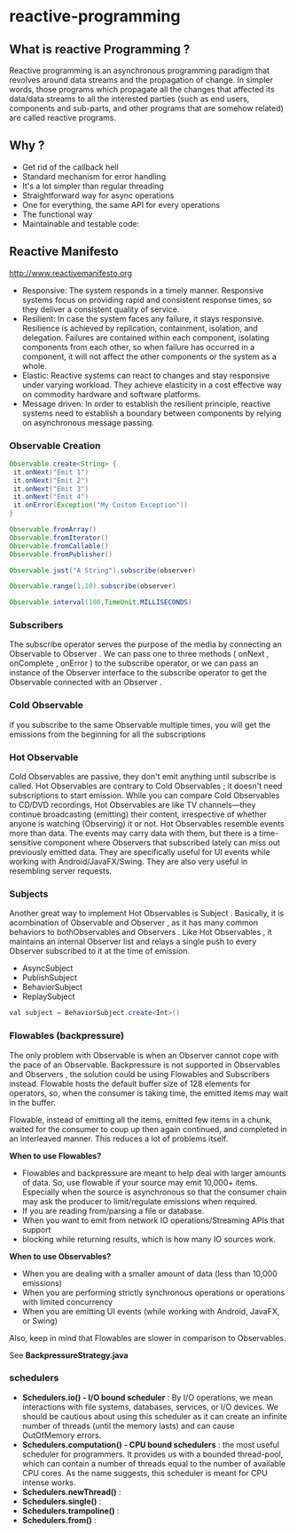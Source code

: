 # reactive-programming

## What is reactive Programming ?

Reactive programming is an asynchronous programming paradigm that revolves around
data streams and the propagation of change. In simpler words, those programs which
propagate all the changes that affected its data/data streams to all the interested parties
(such as end users, components and sub-parts, and other programs that are somehow
related) are called reactive programs.

## Why ?

 + Get rid of the callback hell
 + Standard mechanism for error handling
 + It's a lot simpler than regular threading
 + Straightforward way for async operations
 + One for everything, the same API for every operations
 + The functional way
 + Maintainable and testable code:
 
## Reactive Manifesto 

http://www.reactivemanifesto.org

 + Responsive: The system responds in a timely manner. Responsive systems focus on providing
rapid and consistent response times, so they deliver a consistent quality of
service.
 + Resilient: In case the system faces any failure, it stays responsive. Resilience is achieved by
replication, containment, isolation, and delegation. Failures are contained within
each component, isolating components from each other, so when failure has
occurred in a component, it will not affect the other components or the system as
a whole.
 + Elastic: Reactive systems can react to changes and stay responsive under varying
workload. They achieve elasticity in a cost effective way on commodity hardware
and software platforms.
 + Message driven: In order to establish the resilient principle, reactive systems need to establish a
boundary between components by relying on asynchronous message passing.


### Observable Creation

```java
Observable.create<String> {
 it.onNext("Emit 1")
 it.onNext("Emit 2")
 it.onNext("Emit 3")
 it.onNext("Emit 4")
 it.onError(Exception("My Custom Exception"))
}
```

```java
Observable.fromArray()
Observable.fromIterator()
Observable.fromCallable()
Observable.fromPublisher()
```

```java
Observable.just("A String").subscribe(observer)
```

```java
Observable.range(1,10).subscribe(observer)
```

```java
Observable.interval(100,TimeUnit.MILLISECONDS)
```

### Subscribers

The subscribe operator serves the purpose of the media by connecting an Observable to
Observer . We can pass one to three methods ( onNext , onComplete , onError ) to the
subscribe operator, or we can pass an instance of the Observer interface to the
subscribe operator to get the Observable connected with an Observer .

### Cold Observable

if you subscribe to the same Observable multiple times, you will get the emissions from the beginning for all the
subscriptions

### Hot Observable

Cold Observables are passive, they don't emit anything until subscribe is called. Hot Observables are contrary to Cold Observables ; it doesn't need subscriptions to start emission. While you can compare Cold Observables to CD/DVD recordings, Hot Observables are like TV channels—they continue broadcasting (emitting) their content, irrespective of whether anyone is watching (Observing) it or not.
Hot Observables resemble events more than data. The events may carry data with them, but there is a time-sensitive component where Observers that subscribed lately can miss out previously emitted data. They are specifically useful for UI events while working with Android/JavaFX/Swing. They are also very useful in resembling server requests.

### Subjects

Another great way to implement Hot Observables is Subject . Basically, it is acombination of Observable and Observer , as it has many common behaviors to bothObservables and Observers . Like Hot Observables , it maintains an internal Observer list and relays a single push to every Observer subscribed to it at the time of emission.

 + AsyncSubject
 + PublishSubject
 + BehaviorSubject
 + ReplaySubject
 
 ```java
 val subject = BehaviorSubject.create<Int>()
```
### Flowables (backpressure)

The only problem with Observable is when an Observer cannot cope with the pace of an Observable.
Backpressure is not supported in Observables and Observers , the solution could be using Flowables and Subscribers instead.
Flowable hosts the default buffer size of 128 elements for operators, so, when the consumer is taking time, the emitted items may wait in the buffer.

Flowable, instead of emitting all the items, emitted few items in a chunk, waited for the consumer to coup up then again continued, and completed in an interleaved manner. This reduces a lot of problems itself.

**When to use Flowables?**
 + Flowables and backpressure are meant to help deal with larger amounts of data. So, use flowable if your source may emit 10,000+ items. Especially when the source is asynchronous so that the consumer chain may ask the producer to limit/regulate emissions when required.
 + If you are reading from/parsing a file or database.
 + When you want to emit from network IO operations/Streaming APIs that support
 + blocking while returning results, which is how many IO sources work.

**When to use Observables?**

 + When you are dealing with a smaller amount of data (less than 10,000 emissions)
 + When you are performing strictly synchronous operations or operations with limited concurrency
 + When you are emitting UI events (while working with Android, JavaFX, or Swing)

Also, keep in mind that Flowables are slower in comparison to Observables.

See **BackpressureStrategy.java**

### schedulers

 + **Schedulers.io() - I/O bound scheduler** : By I/O operations, we mean interactions with file systems, databases, services, or I/O devices. We should be cautious about using this scheduler as it can create an infinite number of
threads (until the memory lasts) and can cause OutOfMemory errors.
 + **Schedulers.computation() - CPU bound schedulers** : the most useful scheduler for programmers. It provides us with a bounded thread-pool, which can contain a number of threads equal to the number of available CPU cores. As the name suggests, this scheduler is meant for CPU intense works. 
 + **Schedulers.newThread()** : 
 + **Schedulers.single()** : 
 + **Schedulers.trampoline()** :
 + **Schedulers.from()** :
